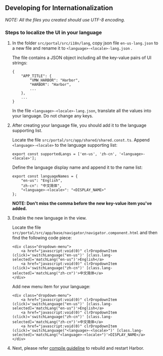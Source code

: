## Developing for Internationalization

*NOTE: All the files you created should use UTF-8 encoding.*

### Steps to localize the UI in your language

1. In the folder `src/portal/src/i18n/lang`, copy json file `en-us-lang.json` to a new file and rename it to `<language>-<locale>-lang.json` .

    The file contains a JSON object including all the key-value pairs of UI strings:
    ```
    {
        "APP_TITLE": {
            "VMW_HARBOR": "Harbor",
            "HARBOR": "Harbor",
            ...
        },
        ...
    }
    ```  
    In the file `<language>-<locale>-lang.json`, translate all the values into your language. Do not change any keys.

2. After creating your language file, you should add it to the language supporting list.

    Locate the file `src/portal/src/app/shared/shared.const.ts`.
    Append `<language>-<locale>` to the language supporting list:
    ```
    export const supportedLangs = ['en-us', 'zh-cn', '<language>-<locale>'];
    ```
    Define the language display name and append it to the name list:
    ```
    export const languageNames = {
        "en-us": "English",
        "zh-cn": "中文简体",
        "<language>-<locale>": "<DISPLAY_NAME>"
    };
    ```

    **NOTE: Don't miss the comma before the new key-value item you've added.**

3. Enable the new language in the view.

    Locate the file `src/portal/src/app/base/navigator/navigator.component.html` and then find the following code piece:
    ```
    <div class="dropdown-menu">
        <a href="javascript:void(0)" clrDropdownItem (click)='switchLanguage("en-us")' [class.lang-selected]='matchLang("en-us")'>English</a>
        <a href="javascript:void(0)" clrDropdownItem (click)='switchLanguage("zh-cn")' [class.lang-selected]='matchLang("zh-cn")'>中文简体</a>
    </div>
    ```
    Add new menu item for your language:
    ```
    <div class="dropdown-menu">
        <a href="javascript:void(0)" clrDropdownItem (click)='switchLanguage("en-us")' [class.lang-selected]='matchLang("en-us")'>English</a>
        <a href="javascript:void(0)" clrDropdownItem (click)='switchLanguage("zh-cn")' [class.lang-selected]='matchLang("zh-cn")'>中文简体</a>
        <a href="javascript:void(0)" clrDropdownItem (click)='switchLanguage("<language>-<locale>")' [class.lang-selected]='matchLang("<language>-<locale>")'>DISPLAY_NAME</a>
    </div>
    ```

4. Next, please refer [compile guideline](compile_guide.md) to rebuild and restart Harbor.
